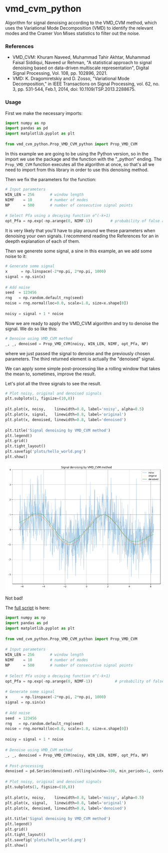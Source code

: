 # vmd_cvm_python

Algorithm for signal denoising according to the VMD_CVM method, which uses the Variational Mode Decomposition (VMD) to identify the relevant modes and the Cramer Von Mises statistics to filter out the noise.

### References
+ VMD_CVM:    Khuram Naveed, Muhammad Tahir Akhtar, Muhammad Faisal Siddiqui, Naveed ur Rehman, "A statistical approach to signal denoising based on data-driven multiscale representation", Digital Signal Processing, Vol. 108, pp. 102896, 2021.
+ VMD:        K. Dragomiretskiy and D. Zosso, "Variational Mode Decomposition," in IEEE Transactions on Signal Processing, vol. 62, no. 3, pp. 531-544, Feb.1, 2014, doi: 10.1109/TSP.2013.2288675.

### Usage
First we make the necessary imports:
```python
import numpy as np
import pandas as pd
import matplotlib.pyplot as plt

from vmd_cvm_python.Prop_VMD_CVM_python import Prop_VMD_CVM
```
In this example we are going to be using the Python version, so in the import we use the package and the function with the "_python" ending. The `Prop_VMD_CVM` function executes all the algorithm at once, so that's all we need to import from this library in order to use this denoising method.

Then we fix the parameters for the function:
```python
# Input parameters
WIN_LEN = 256       # window length
NIMF    = 10        # number of modes
NP      = 500       # number of consecutive signal points

# Select Pfa using a decaying function e^(-k+1)
opt_Pfa = np.exp(-np.arange(0, NIMF-1))        # probability of false activation
```
It is very likely that you'll have to play around we these parameters when denoising your own signals. I recommend reading the References for an in deepth explanation of each of them.

Then we generete some signal, a sine in this example, an we add some noise to it:
```python
# Generate some signal
x      = np.linspace(-2*np.pi, 2*np.pi, 1000)
signal = np.sin(x)

# Add noise
seed  = 123456
rng   = np.random.default_rng(seed)
noise = rng.normal(loc=0.0, scale=1.0, size=x.shape[0])

noisy = signal + 1 * noise
```
Now we are ready to apply the VMD_CVM algorithm and try to denoise the signal. We do so like this:
```python
# Denoise using VMD_CVM method
_, _, denoised = Prop_VMD_CVM(noisy, WIN_LEN, NIMF, opt_Pfa, NP)
```
where we just passed the signal to denoise and the previously chosen parameters. The third returned element is actually the "denoised" signal. 

We can apply some simple post-processing like a rolling window that takes the mean to, sometimes, improve the result.

Let's plot all the three signals to see the result.
```python
# Plot noisy, original and denoised signals
plt.subplots(1, figsize=(10,8))

plt.plot(x, noisy,    linewidth=0.8, label='noisy', alpha=0.5)
plt.plot(x, signal,   linewidth=0.8, label='original')
plt.plot(x, denoised, linewidth=0.8, label='denoised')

plt.title('Signal denoising by VMD_CVM method')
plt.legend()
plt.grid()
plt.tight_layout()
plt.savefig('plots/hello_world.png')
plt.show()
```
![hello world denoising with VMD_CVM method](https://github.com/albertoCCz/vmd_cvm_python/blob/master/plots/hello_world.png)

Not bad!

The [full script](https://github.com/albertoCCz/vmd_cvm_python/blob/master/hello_world-vmd_cvm.py) is here:
```python
import numpy as np
import pandas as pd
import matplotlib.pyplot as plt

from vmd_cvm_python.Prop_VMD_CVM_python import Prop_VMD_CVM

# Input parameters
WIN_LEN = 256       # window length
NIMF    = 10        # number of modes
NP      = 500       # number of consecutive signal points

# Select Pfa using a decaying function e^(-k+1)
opt_Pfa = np.exp(-np.arange(0, NIMF-1))          # probability of false activation

# Generate some signal
x      = np.linspace(-2*np.pi, 2*np.pi, 1000)
signal = np.sin(x)

# Add noise
seed  = 123456
rng   = np.random.default_rng(seed)
noise = rng.normal(loc=0.0, scale=1.0, size=x.shape[0])

noisy = signal + 1 * noise

# Denoise using VMD_CVM method
_, _, denoised = Prop_VMD_CVM(noisy, WIN_LEN, NIMF, opt_Pfa, NP)

# Post-processing
denoised = pd.Series(denoised).rolling(window=100, min_periods=1, center=True).mean()

# Plot noisy, original and denoised signals
plt.subplots(1, figsize=(10,8))

plt.plot(x, noisy,    linewidth=0.8, label='noisy', alpha=0.5)
plt.plot(x, signal,   linewidth=0.8, label='original')
plt.plot(x, denoised, linewidth=0.8, label='denoised')

plt.title('Signal denoising by VMD_CVM method')
plt.legend()
plt.grid()
plt.tight_layout()
plt.savefig('plots/hello_world.png')
plt.show()
```